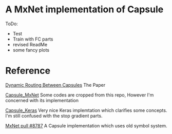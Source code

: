 # A MxNet implementation of Capsule

ToDo:
* Test
* Train with FC parts
* revised ReadMe
* some fancy plots

# Reference
[Dynamic Routing Between Capsules](https://arxiv.org/abs/1710.09829v1) The Paper

[Capsule\_MxNet](https://github.com/AaronLeong/CapsNet_Mxnet) Some codes are cropped from this repo, However I'm concerned with its implementation

[Capsule\_Keras](https://github.com/XifengGuo/CapsNet-Keras)  Very nice Keras implemtation which clarifies some concepts. I'm still confused with the stop gradient parts.

[MxNet pull #8787](https://github.com/apache/incubator-mxnet/pull/8787) A Capsule implementation which uses old symbol system.

